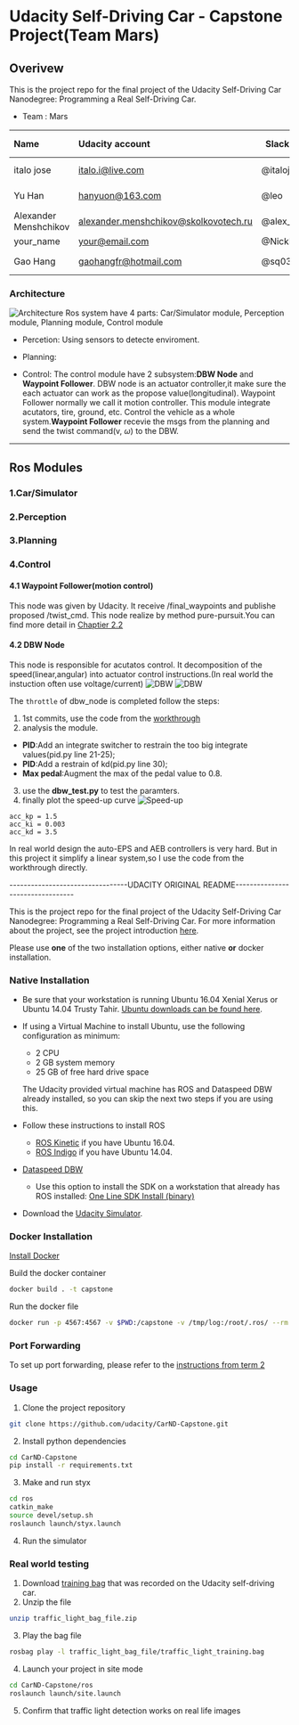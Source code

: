 # Udacity Self-Driving Car - Capstone Project(Team Mars)

## Overivew
This is the project repo for the final project of the Udacity Self-Driving Car Nanodegree: Programming a Real Self-Driving Car. 

* Team : Mars

| Name           | Udacity account       | Slack Handle | Time Zone         |
|:---------------|:----------------------|--------------|-------------------| 
| italo jose     | italo.i@live.com      | @italojs     | UTC-3 (Brazil)    |
| Yu Han         | hanyuon@163.com       | @leo         | UTC+8 (China)     |  
| Alexander Menshchikov      | alexander.menshchikov@skolkovotech.ru        | @alex_men    | UTC+3 (Russia)             |
| your_name      | your@email.com        | @NickName    | UTC-3             |
| Gao Hang       | gaohangfr@hotmail.com | @sq03064140  | UTC+8 (China)     |

### Architecture
![Architecture](imgs/ros_archiecture.png)
Ros system have 4 parts: Car/Simulator module, Perception module, Planning module, Control module
- Percetion: Using sensors to detecte enviroment.

- Planning:

- Control: The control module have 2 subsystem:**DBW Node** and **Waypoint Follower**. DBW node is an actuator controller,it make sure the each actuator can work as the propose value(longitudinal). Waypoint Follower normally we call it motion controller. This module integrate acutators, tire, ground, etc. Control the vehicle as a whole system.**Waypoint Follower** recevie the msgs from the planning and send the twist command(v, $\omega$) to the DBW.




---
## Ros Modules

### **1.Car/Simulator**




### **2.Perception**




### **3.Planning**




### **4.Control**



#### 4.1 Waypoint Follower(motion control)
This node was given by Udacity. It receive /final_waypoints and publishe proposed /twist_cmd. This node realize by method pure-pursuit.You can find more detail in [Chaptier 2.2](https://www.ri.cmu.edu/pub_files/2009/2/Automatic_Steering_Methods_for_Autonomous_Automobile_Path_Tracking.pdf)


#### 4.2 DBW Node
This node is responsible for acutatos control. It decomposition of the speed(linear,angular) into actuator control instructions.(In real world the instuction often use voltage/current)
![DBW](imgs/dbw_struct_01.png)
![DBW](imgs/dbw_struct_02.png)

The `throttle` of dbw_node is completed follow the steps:
1. 1st commits, use the code from the [workthrough](https://classroom.udacity.com/nanodegrees/nd013/parts/6047fe34-d93c-4f50-8336-b70ef10cb4b2/modules/e1a23b06-329a-4684-a717-ad476f0d8dff/lessons/462c933d-9f24-42d3-8bdc-a08a5fc866e4/concepts/6546d82d-6028-4210-a4b0-9d559662a881)
2. analysis the module. 
- **PID**:Add an integrate switcher to restrain the too big integrate values(pid.py line 21-25);
- **PID**:Add a restrain of kd(pid.py line 30);
- **Max pedal**:Augment the max of the pedal value to 0.8.
3. use the **dbw_test.py** to test the paramters.
4. finally plot the speed-up curve
![Speed-up](imgs/speed_up.png)

```
acc_kp = 1.5
acc_ki = 0.003
acc_kd = 3.5
```

In real world design the auto-EPS and AEB controllers is very hard. But in this project it simplify a linear system,so I use the code from the workthrough directly. 









---------------------------------UDACITY ORIGINAL README---------------------------------

This is the project repo for the final project of the Udacity Self-Driving Car Nanodegree: Programming a Real Self-Driving Car. For more information about the project, see the project introduction [here](https://classroom.udacity.com/nanodegrees/nd013/parts/6047fe34-d93c-4f50-8336-b70ef10cb4b2/modules/e1a23b06-329a-4684-a717-ad476f0d8dff/lessons/462c933d-9f24-42d3-8bdc-a08a5fc866e4/concepts/5ab4b122-83e6-436d-850f-9f4d26627fd9).

Please use **one** of the two installation options, either native **or** docker installation.

### Native Installation

* Be sure that your workstation is running Ubuntu 16.04 Xenial Xerus or Ubuntu 14.04 Trusty Tahir. [Ubuntu downloads can be found here](https://www.ubuntu.com/download/desktop).
* If using a Virtual Machine to install Ubuntu, use the following configuration as minimum:
  * 2 CPU
  * 2 GB system memory
  * 25 GB of free hard drive space

  The Udacity provided virtual machine has ROS and Dataspeed DBW already installed, so you can skip the next two steps if you are using this.

* Follow these instructions to install ROS
  * [ROS Kinetic](http://wiki.ros.org/kinetic/Installation/Ubuntu) if you have Ubuntu 16.04.
  * [ROS Indigo](http://wiki.ros.org/indigo/Installation/Ubuntu) if you have Ubuntu 14.04.
* [Dataspeed DBW](https://bitbucket.org/DataspeedInc/dbw_mkz_ros)
  * Use this option to install the SDK on a workstation that already has ROS installed: [One Line SDK Install (binary)](https://bitbucket.org/DataspeedInc/dbw_mkz_ros/src/81e63fcc335d7b64139d7482017d6a97b405e250/ROS_SETUP.md?fileviewer=file-view-default)
* Download the [Udacity Simulator](https://github.com/udacity/CarND-Capstone/releases).

### Docker Installation
[Install Docker](https://docs.docker.com/engine/installation/)

Build the docker container
```bash
docker build . -t capstone
```

Run the docker file
```bash
docker run -p 4567:4567 -v $PWD:/capstone -v /tmp/log:/root/.ros/ --rm -it capstone
```

### Port Forwarding
To set up port forwarding, please refer to the [instructions from term 2](https://classroom.udacity.com/nanodegrees/nd013/parts/40f38239-66b6-46ec-ae68-03afd8a601c8/modules/0949fca6-b379-42af-a919-ee50aa304e6a/lessons/f758c44c-5e40-4e01-93b5-1a82aa4e044f/concepts/16cf4a78-4fc7-49e1-8621-3450ca938b77)

### Usage

1. Clone the project repository
```bash
git clone https://github.com/udacity/CarND-Capstone.git
```

2. Install python dependencies
```bash
cd CarND-Capstone
pip install -r requirements.txt
```
3. Make and run styx
```bash
cd ros
catkin_make
source devel/setup.sh
roslaunch launch/styx.launch
```
4. Run the simulator

### Real world testing
1. Download [training bag](https://s3-us-west-1.amazonaws.com/udacity-selfdrivingcar/traffic_light_bag_file.zip) that was recorded on the Udacity self-driving car.
2. Unzip the file
```bash
unzip traffic_light_bag_file.zip
```
3. Play the bag file
```bash
rosbag play -l traffic_light_bag_file/traffic_light_training.bag
```
4. Launch your project in site mode
```bash
cd CarND-Capstone/ros
roslaunch launch/site.launch
```
5. Confirm that traffic light detection works on real life images
